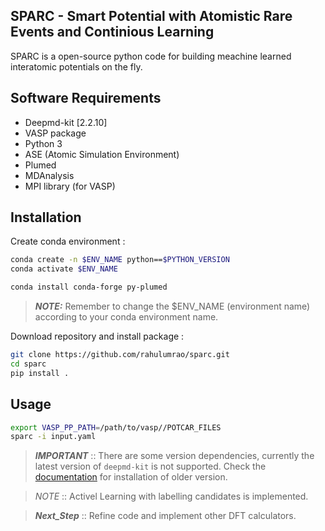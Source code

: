 ## SPARC - Smart Potential with Atomistic Rare Events and Continious Learning

<!-- <p align="center">
  <img width="527" height="527" src="docs/SPARC.jpeg?raw=true">
</p> -->

 <!-- #src="https://github.com/rahulumrao/sparc/docs/SPARC.jpeg?raw=true"> -->

SPARC is a open-source python code for building meachine learned interatomic potentials on the fly.


## Software Requirements

* Deepmd-kit [2.2.10]
* VASP package
* Python 3
* ASE (Atomic Simulation Environment)
* Plumed
* MDAnalysis
* MPI library (for VASP)

## Installation

Create conda environment :

```bash
conda create -n $ENV_NAME python==$PYTHON_VERSION
conda activate $ENV_NAME

conda install conda-forge py-plumed
```
> **_NOTE:_** Remember to change the $ENV_NAME (environment name) according to your conda environment name.

Download repository and install package :
```bash
git clone https://github.com/rahulumrao/sparc.git
cd sparc
pip install .
```

## Usage
```bash
export VASP_PP_PATH=/path/to/vasp//POTCAR_FILES
sparc -i input.yaml
```


> **_IMPORTANT_** :: There are some version dependencies, currently the latest version of `deepmd-kit` is not supported. Check the [documentation](https://deepmd-kit.readthedocs.io/en/latest/install/easy-install.html) for installation of older version.

> *_NOTE_* :: Activel Learning with labelling candidates is implemented.

> **_Next_Step_** :: Refine code and implement other DFT calculators.


